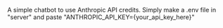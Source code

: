 A simple chatbot to use Anthropic API credits. Simply make a .env file in "server" and paste "ANTHROPIC_API_KEY={your_api_key_here}" 
